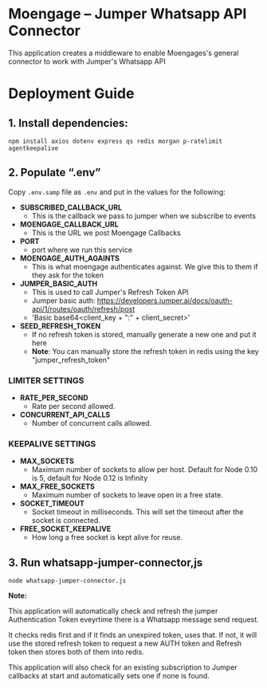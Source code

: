 # **Moengage – Jumper Whatsapp API Connector**

This application creates a middleware to enable Moengages's general connector to work with Jumper's Whatsapp API

# **Deployment Guide**

## **1. Install dependencies:**

    npm install axios dotenv express qs redis morgan p-ratelimit agentkeepalive

## **2. Populate “.env”**
Copy `.env.samp` file as `.env` and put in the values for the following:
 
 

 - **SUBSCRIBED_CALLBACK_URL**
	- This is the callback we pass to jumper when we subscribe to events
- **MOENGAGE_CALLBACK_URL**
	- This is the URL we post Moengage Callbacks
- **PORT**
	- port where we run this service
- **MOENGAGE_AUTH_AGAINTS**
	- This is what moengage authenticates against. We give this to them if they ask for the token
- **JUMPER_BASIC_AUTH**
	- This is used to call Jumper's Refresh Token API
    - Jumper basic auth: https://developers.jumper.ai/docs/oauth-api/1/routes/oauth/refresh/post
    - 'Basic base64<client_key + ":" + client_secret>'
- **SEED_REFRESH_TOKEN**
	- If no refresh token is stored, manually generate a new one and put it here
	- **Note**: You can manually store the refresh token in redis using the key "jumper_refresh_token"
   
	 

   
 ### LIMITER SETTINGS ###

- 	**RATE_PER_SECOND**
	- Rate per second allowed.
- **CONCURRENT_API_CALLS**
	- Number of concurrent calls allowed.




### KEEPALIVE SETTINGS ###
- **MAX_SOCKETS**
	- Maximum number of sockets to allow per host. Default for Node 0.10 is 5, default for Node 0.12 is Infinity
- **MAX_FREE_SOCKETS**
	- Maximum number of sockets to leave open in a free state. 
- **SOCKET_TIMEOUT**
	- Socket timeout in milliseconds. This will set the timeout after the socket is connected.
- **FREE_SOCKET_KEEPALIVE**
	- How long a free socket is kept alive for reuse.


## 3. Run whatsapp-jumper-connector,js

    node whatsapp-jumper-connector.js

**Note:**

This application will automatically check and refresh the jumper Authentication Token eveyrtime there is a Whatsapp message send request.

It checks redis first and if it finds an unexpired token, uses that. If not, it will use the stored refresh token to request a new AUTH token and Refresh token then stores both of them into redis.

This application will also check for an existing subscription to Jumper callbacks at start and automatically sets one if none is found.